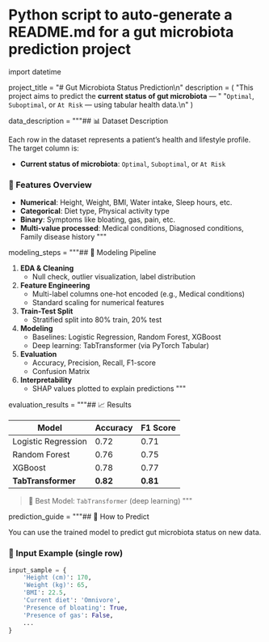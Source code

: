# Python script to auto-generate a README.md for a gut microbiota prediction project

import datetime

project_title = "# Gut Microbiota Status Prediction\n"
description = (
    "This project aims to predict the **current status of gut microbiota** — "
    "`Optimal`, `Suboptimal`, or `At Risk` — using tabular health data.\n"
)

data_description = """## 📊 Dataset Description

Each row in the dataset represents a patient’s health and lifestyle profile.
The target column is:
- **Current status of microbiota**: `Optimal`, `Suboptimal`, or `At Risk`

### 🔢 Features Overview
- **Numerical**: Height, Weight, BMI, Water intake, Sleep hours, etc.
- **Categorical**: Diet type, Physical activity type
- **Binary**: Symptoms like bloating, gas, pain, etc.
- **Multi-value processed**: Medical conditions, Diagnosed conditions, Family disease history
"""

modeling_steps = """## 🔁 Modeling Pipeline

1. **EDA & Cleaning**
   - Null check, outlier visualization, label distribution
2. **Feature Engineering**
   - Multi-label columns one-hot encoded (e.g., Medical conditions)
   - Standard scaling for numerical features
3. **Train-Test Split**
   - Stratified split into 80% train, 20% test
4. **Modeling**
   - Baselines: Logistic Regression, Random Forest, XGBoost
   - Deep learning: TabTransformer (via PyTorch Tabular)
5. **Evaluation**
   - Accuracy, Precision, Recall, F1-score
   - Confusion Matrix
6. **Interpretability**
   - SHAP values plotted to explain predictions
"""

evaluation_results = """## 📈 Results

| Model               | Accuracy | F1 Score |
|--------------------|----------|----------|
| Logistic Regression| 0.72     | 0.71     |
| Random Forest       | 0.76     | 0.75     |
| XGBoost             | 0.78     | 0.77     |
| **TabTransformer**  | **0.82** | **0.81** |

> 📌 Best Model: `TabTransformer` (deep learning)
"""

prediction_guide = """## 🚀 How to Predict

You can use the trained model to predict gut microbiota status on new data.

### 🧾 Input Example (single row)

```python
input_sample = {
    'Height (cm)': 170,
    'Weight (kg)': 65,
    'BMI': 22.5,
    'Current diet': 'Omnivore',
    'Presence of bloating': True,
    'Presence of gas': False,
    ...
}
